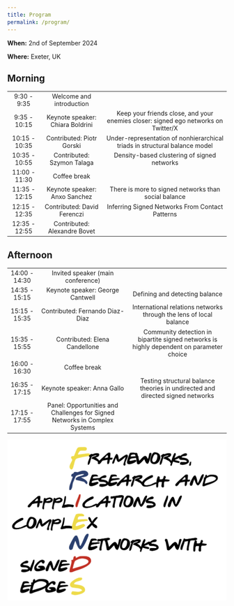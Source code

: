 ```yaml
---
title: Program
permalink: /program/
---
```


**When:** 2nd of September 2024

**Where:** Exeter, UK

## Morning

| | | |
|:-------------------------:|:-------------------------:|:-------------------------:|
| 9:30 - 9:35 | Welcome and introduction |  |
| 9:35 - 10:15 | Keynote speaker: Chiara Boldrini | Keep your friends close, and your enemies closer: signed ego networks on Twitter/X |
| 10:15 - 10:35 | Contributed: Piotr Gorski | Under-representation of nonhierarchical triads in structural balance model |
| 10:35 - 10:55 | Contributed: Szymon Talaga | Density-based clustering of signed networks |
| 11:00 - 11:30 | Coffee break |  |
| 11:35 - 12:15 | Keynote speaker: Anxo Sanchez | There is more to signed networks than social balance |
| 12:15 - 12:35 | Contributed: David Ferenczi | Inferring Signed Networks From Contact Patterns |
| 12:35 - 12:55 | Contributed: Alexandre Bovet |  |

## Afternoon

| | | |
|:-------------------------:|:-------------------------:|:-------------------------:|
| 14:00 - 14:30 | Invited speaker (main conference) | |
| 14:35 - 15:15 | Keynote speaker: George Cantwell | Defining and detecting balance |
| 15:15 - 15:35 | Contributed: Fernando Diaz-Diaz | International relations networks through the lens of local balance |
| 15:35 - 15:55 | Contributed: Elena Candellone | Community detection in bipartite signed networks is highly dependent on parameter choice |
| 16:00 - 16:30 | Coffee break | |
| 16:35 - 17:15 | Keynote speaker: Anna Gallo | Testing structural balance theories in undirected and directed signed networks |
| 17:15 - 17:55 | Panel: Opportunities and Challenges for Signed Networks in Complex Systems | |



![Abstract Submission](/assets/logo.png)
